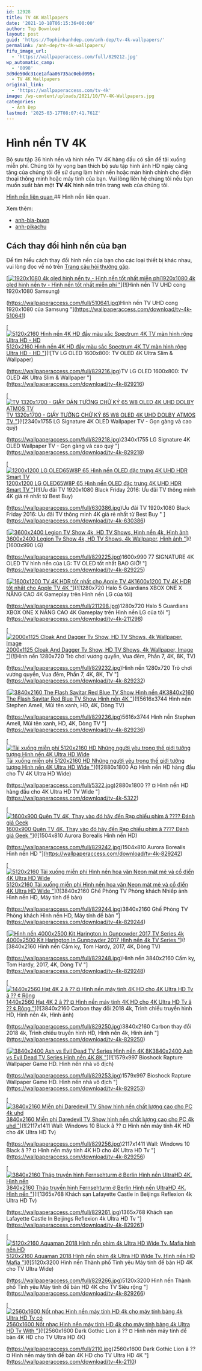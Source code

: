 ```yaml
---
id: 12928
title: TV 4K Wallpapers
date: '2021-10-18T06:15:36+00:00'
author: Top Download
layout: post
guid: 'https://Tophinhanhdep.com/anh-dep/tv-4k-wallpapers/'
permalink: /anh-dep/tv-4k-wallpapers/
fifu_image_url:
  - 'https://wallpaperaccess.com/full/829212.jpg'
wp_automatic_camp:
  - '8098'
3d9de50dc31ce1afaa06735ac0ebd095:
  - TV 4K Wallpapers
original_link:
  - 'https://wallpaperaccess.com/tv-4k'
image: /wp-content/uploads/2021/10/TV-4K-Wallpapers.jpg
categories:
  - Ảnh Đẹp
lastmod: '2025-03-17T08:07:41.761Z'
---
```

# Hình nền TV 4K

Bộ sưu tập 36 hình nền và hình nền TV 4K hàng đầu có sẵn để tải xuống miễn phí. Chúng tôi hy vọng bạn thích bộ sưu tập hình ảnh HD ngày càng tăng của chúng tôi để sử dụng làm hình nền hoặc màn hình chính cho điện thoại thông minh hoặc máy tính của bạn. Vui lòng liên hệ chúng tôi nếu bạn muốn xuất bản một **TV 4K** hình nền trên trang web của chúng tôi.

[Hình nền liên quan ](#related) ## Hình nền liên quan.

   
 Xem thêm:

   
- [anh-bia-buon](https://tophinhanhdep.com/anh-bia/anh-bia-buon/)
- [anh-pikachu](https://tophinhanhdep.com/anh-anime/anh-pikachu/)

## Cách thay đổi hình nền của bạn

Để tìm hiểu cách thay đổi hình nền của bạn cho các loại thiết bị khác nhau, vui lòng đọc về nó trên [Trang câu hỏi thường gặp](https://tophinhanhdep.com/faq/).

  
[[![1920x1080 4k oled hình nền tv - Hình nền tốt nhất miễn phí](https://wallpaperaccess.com/full/829212.jpg)1920x1080 4k oled hình nền tv - Hình nền tốt nhất miễn phí "](https://wallpaperaccess.com/download/tv-4k-829212)](![Hình nền TV UHD cong 1920x1080 Samsung)

(https://wallpaperaccess.com/full/510641.jpg)Hình nền TV UHD cong 1920x1080 của Samsung "](https://wallpaperaccess.com/download/tv-4k-510641)

[[![5120x2160 Hình nền 4K HD đầy màu sắc Spectrum 4K TV màn hình rộng Ultra HD - HD](https://wallpaperaccess.com/full/829215.jpg)5120x2160 Hình nền 4K HD đầy màu sắc Spectrum 4K TV màn hình rộng Ultra HD - HD "](https://wallpaperaccess.com/download/tv-4k-829215)](![TV LG OLED 1600x800: TV OLED 4K Ultra Slim & Wallpaper)

(https://wallpaperaccess.com/full/829216.jpg)TV LG OLED 1600x800: TV OLED 4K Ultra Slim &amp; Wallpaper "](https://wallpaperaccess.com/download/tv-4k-829216)

[[![TV 1320x1700 - GIẤY DÁN TƯỜNG CHỮ KÝ 65 W8 OLED 4K UHD DOLBY ATMOS TV](https://wallpaperaccess.com/full/829217.jpg)TV 1320x1700 - GIẤY TƯỜNG CHỮ KÝ 65 W8 OLED 4K UHD DOLBY ATMOS TV "](https://wallpaperaccess.com/download/tv-4k-829217)](![2340x1755 LG Signature 4K OLED Wallpaper TV - Gọn gàng và cao quý)

(https://wallpaperaccess.com/full/829218.jpg)2340x1755 LG Signature 4K OLED Wallpaper TV - Gọn gàng và cao quý "](https://wallpaperaccess.com/download/tv-4k-829218)

[[![1200x1200 LG OLED65W8P 65 Hình nền OLED đặc trưng 4K UHD HDR Smart TV](https://wallpaperaccess.com/full/829220.jpg)1200x1200 LG OLED65W8P 65 Hình nền OLED đặc trưng 4K UHD HDR Smart TV "](https://wallpaperaccess.com/download/tv-4k-829220)](![Ưu đãi TV 1920x1080 Black Friday 2016: Ưu đãi TV thông minh 4K giá rẻ nhất từ ​​Best Buy)

(https://wallpaperaccess.com/full/630386.jpg)Ưu đãi TV 1920x1080 Black Friday 2016: Ưu đãi TV thông minh 4K giá rẻ nhất từ ​​Best Buy " ](https://wallpaperaccess.com/download/tv-4k-630386)

[[![3600x2400 Legion TV Show 4k, HD TV Shows, Hình nền 4k, Hình ảnh](https://wallpaperaccess.com/full/829223.jpg)3600x2400 Legion Tv Show 4k, HD TV Shows, 4k Wallpaper, Hình ảnh "](https://wallpaperaccess.com/download/tv-4k-829223)](![1600x990 LG)

(https://wallpaperaccess.com/full/829225.jpg)1600x990 77 SIGNATURE 4K OLED TV hình nền của LG: TV OLED tốt nhất BAO GIỜ! "](https://wallpaperaccess.com/download/tv-4k-829225)

[[![1600x1200 TV 4K HDR tốt nhất cho Apple TV 4K](https://wallpaperaccess.com/full/829228.jpg)1600x1200 TV 4K HDR tốt nhất cho Apple TV 4K "](https://wallpaperaccess.com/download/tv-4k-829228)](![1280x720 Halo 5 Guardians XBOX ONE X NÂNG CAO 4K Gameplay trên Hình nền LG của tôi)

(https://wallpaperaccess.com/full/211298.jpg)1280x720 Halo 5 Guardians XBOX ONE X NÂNG CAO 4K Gameplay trên Hình nền LG của tôi "](https://wallpaperaccess.com/download/tv-4k-211298)

[[![2000x1125 Cloak And Dagger Tv Show, HD TV Shows, 4k Wallpaper, Image](https://wallpaperaccess.com/full/829230.jpg)2000x1125 Cloak And Dagger Tv Show, HD TV Shows, 4k Wallpaper, Image "](https://wallpaperaccess.com/download/tv-4k-829230)](![Hình nền 1280x720 Trò chơi vương quyền, Vua đêm, Phần 7, 4K, 8K, TV)

(https://wallpaperaccess.com/full/829232.jpg)Hình nền 1280x720 Trò chơi vương quyền, Vua đêm, Phần 7, 4K, 8K, TV "](https://wallpaperaccess.com/download/tv-4k-829232)

[[![3840x2160 The Flash Savitar Red Blue TV Show Hình nền 4K](https://wallpaperaccess.com/full/829235.jpg)3840x2160 The Flash Savitar Red Blue TV Show Hình nền 4K "](https://wallpaperaccess.com/download/tv-4k-829235)](![5616x3744 Hình nền Stephen Amell, Mũi tên xanh, HD, 4K, Dòng TV)

(https://wallpaperaccess.com/full/829236.jpg)5616x3744 Hình nền Stephen Amell, Mũi tên xanh, HD, 4K, Dòng TV "](https://wallpaperaccess.com/download/tv-4k-829236)

[[![Tải xuống miễn phí 5120x2160 HD Những người yêu trong thế giới tưởng tượng Hình nền 4K Ultra HD Wide](https://wallpaperaccess.com/full/738254.jpg)Tải xuống miễn phí 5120x2160 HD Những người yêu trong thế giới tưởng tượng Hình nền 4K Ultra HD Wide "](https://wallpaperaccess.com/download/tv-4k-738254)](![2880x1800 Â¤ Hình nền HD hàng đầu cho TV 4K Ultra HD Wide)

(https://wallpaperaccess.com/full/5322.jpg)2880x1800 ?? ¤ Hình nền HD hàng đầu cho 4K Ultra HD TV Wide "](https://wallpaperaccess.com/download/tv-4k-5322)

[[![1600x900 Quên TV 4K, Thay vào đó hãy đến Rạp chiếu phim â ????  Đánh giá Geek](https://wallpaperaccess.com/full/829240.jpg)1600x900 Quên TV 4K, Thay vào đó hãy đến Rạp chiếu phim â ???? Đánh giá Geek "](https://wallpaperaccess.com/download/tv-4k-829240)](![1504x810 Aurora Borealis Hình nền HD)

(https://wallpaperaccess.com/full/829242.jpg)1504x810 Aurora Borealis Hình nền HD "](https://wallpaperaccess.com/download/tv-4k-829242)

[[![5120x2160 Tải xuống miễn phí Hình nền hoa văn Neon mát mẻ và cổ điển 4K Ultra HD Wide](https://wallpaperaccess.com/full/788682.jpg)5120x2160 Tải xuống miễn phí Hình nền hoa văn Neon mát mẻ và cổ điển 4K Ultra HD Wide "](https://wallpaperaccess.com/download/tv-4k-788682)](![3840x2160 Ghế Phòng TV Phòng khách Nhiếp ảnh Hình nền HD, Máy tính để bàn)

(https://wallpaperaccess.com/full/829244.jpg)3840x2160 Ghế Phòng TV Phòng khách Hình nền HD, Máy tính để bàn "](https://wallpaperaccess.com/download/tv-4k-829244)

[[![Hình nền 4000x2500 Kit Harington In Gunpowder 2017 TV Series 4k](https://wallpaperaccess.com/full/829246.jpg)4000x2500 Kit Harington In Gunpowder 2017 Hình nền 4k TV Series "](https://wallpaperaccess.com/download/tv-4k-829246)](![3840x2160 Hình nền Cấm kỵ, Tom Hardy, 2017, 4K, Dòng TV)

(https://wallpaperaccess.com/full/829248.jpg)Hình nền 3840x2160 Cấm kỵ, Tom Hardy, 2017, 4K, Dòng TV "](https://wallpaperaccess.com/download/tv-4k-829248)

[[![1440x2560 Hạt 4K 2 â ?? ¤ Hình nền máy tính 4K HD cho 4K Ultra HD Tv â ?? ¢ Rộng](https://wallpaperaccess.com/full/811914.jpg)1440x2560 Hạt 4K 2 â ?? ¤ Hình nền máy tính 4K HD cho 4K Ultra HD Tv â ?? ¢ Rộng "](https://wallpaperaccess.com/download/tv-4k-811914)](![3840x2160 Carbon thay đổi 2018 4k, Trình chiếu truyền hình HD, Hình nền 4k, Hình ảnh)

(https://wallpaperaccess.com/full/829250.jpg)3840x2160 Carbon thay đổi 2018 4k, Trình chiếu truyền hình HD, Hình nền 4k, Hình ảnh "](https://wallpaperaccess.com/download/tv-4k-829250)

[[![3840x2400 Ash vs Evil Dead TV Series Hình nền 4K 8K](https://wallpaperaccess.com/full/829252.jpg)3840x2400 Ash vs Evil Dead TV Series Hình nền 4K 8K "](https://wallpaperaccess.com/download/tv-4k-829252)](![1579x997 Bioshock Rapture Wallpaper Game HD.  Hình nền nhà vô địch)

(https://wallpaperaccess.com/full/829253.jpg)1579x997 Bioshock Rapture Wallpaper Game HD. Hình nền nhà vô địch "](https://wallpaperaccess.com/download/tv-4k-829253)

[[![3840x2160 Miễn phí Daredevil TV Show hình nền chất lượng cao cho PC 4k uhd](https://wallpaperaccess.com/full/829255.jpg)3840x2160 Miễn phí Daredevil TV Show hình nền chất lượng cao cho PC 4k uhd "](https://wallpaperaccess.com/download/tv-4k-829255)](![2117x1411 Wall: Windows 10 Black â ?? ¤ Hình nền máy tính 4K HD cho 4K Ultra HD Tv)

(https://wallpaperaccess.com/full/829256.jpg)2117x1411 Wall: Windows 10 Black â ?? ¤ Hình nền máy tính 4K HD cho 4K Ultra HD Tv "](https://wallpaperaccess.com/download/tv-4k-829256)

[[![3840x2160 Tháp truyền hình Fernsehturm ở Berlin Hình nền UltraHD 4K.  Hình nền](https://wallpaperaccess.com/full/829258.jpg)3840x2160 Tháp truyền hình Fernsehturm ở Berlin Hình nền UltraHD 4K. Hình nền "](https://wallpaperaccess.com/download/tv-4k-829258)](![1365x768 Khách sạn Lafayette Castle in Beijings Reflexion 4k Ultra HD Tv)

(https://wallpaperaccess.com/full/829261.jpg)1365x768 Khách sạn Lafayette Castle In Beijings Reflexion 4k Ultra HD Tv "](https://wallpaperaccess.com/download/tv-4k-829261)

[[![5120x2160 Aquaman 2018 Hình nền phim 4k Ultra HD Wide Tv.  Mafia hình nền HD](https://wallpaperaccess.com/full/788693.jpg)5120x2160 Aquaman 2018 Hình nền phim 4k Ultra HD Wide Tv. Hình nền HD Mafia "](https://wallpaperaccess.com/download/tv-4k-788693)](![5120x3200 Hình nền Thành phố Tình yêu Máy tính để bàn HD 4K cho TV Ultra Wide)

(https://wallpaperaccess.com/full/829266.jpg)5120x3200 Hình nền Thành phố Tình yêu Máy tính để bàn HD 4K cho TV Siêu rộng "](https://wallpaperaccess.com/download/tv-4k-829266)

[[![2560x1600 Nốt nhạc Hình nền máy tính HD 4k cho máy tính bảng 4k Ultra HD Tv có](https://wallpaperaccess.com/full/829267.jpg)2560x1600 Nốt nhạc Hình nền máy tính HD 4k cho máy tính bảng 4k Ultra HD Tv With "](https://wallpaperaccess.com/download/tv-4k-829267)](![2560x1600 Dark Gothic Lion â ?? ¤ Hình nền máy tính để bàn 4K HD cho TV Ultra HD 4K)

(https://wallpaperaccess.com/full/2110.jpg)2560x1600 Dark Gothic Lion â ?? ¤ Hình nền máy tính để bàn 4K HD cho TV Ultra HD 4K "](https://wallpaperaccess.com/download/tv-4k-2110)
